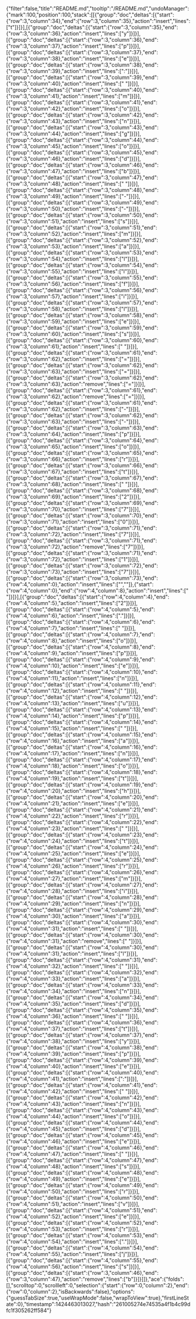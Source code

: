 {"filter":false,"title":"README.md","tooltip":"/README.md","undoManager":{"mark":100,"position":100,"stack":[[{"group":"doc","deltas":[{"start":{"row":3,"column":34},"end":{"row":3,"column":35},"action":"insert","lines":["t"]}]}],[{"group":"doc","deltas":[{"start":{"row":3,"column":35},"end":{"row":3,"column":36},"action":"insert","lines":["y"]}]}],[{"group":"doc","deltas":[{"start":{"row":3,"column":36},"end":{"row":3,"column":37},"action":"insert","lines":["p"]}]}],[{"group":"doc","deltas":[{"start":{"row":3,"column":37},"end":{"row":3,"column":38},"action":"insert","lines":["e"]}]}],[{"group":"doc","deltas":[{"start":{"row":3,"column":38},"end":{"row":3,"column":39},"action":"insert","lines":[":"]}]}],[{"group":"doc","deltas":[{"start":{"row":3,"column":39},"end":{"row":3,"column":40},"action":"insert","lines":[" "]}]}],[{"group":"doc","deltas":[{"start":{"row":3,"column":40},"end":{"row":3,"column":41},"action":"insert","lines":["m"]}]}],[{"group":"doc","deltas":[{"start":{"row":3,"column":41},"end":{"row":3,"column":42},"action":"insert","lines":["o"]}]}],[{"group":"doc","deltas":[{"start":{"row":3,"column":42},"end":{"row":3,"column":43},"action":"insert","lines":["n"]}]}],[{"group":"doc","deltas":[{"start":{"row":3,"column":43},"end":{"row":3,"column":44},"action":"insert","lines":["g"]}]}],[{"group":"doc","deltas":[{"start":{"row":3,"column":44},"end":{"row":3,"column":45},"action":"insert","lines":["o"]}]}],[{"group":"doc","deltas":[{"start":{"row":3,"column":45},"end":{"row":3,"column":46},"action":"insert","lines":["d"]}]}],[{"group":"doc","deltas":[{"start":{"row":3,"column":46},"end":{"row":3,"column":47},"action":"insert","lines":["b"]}]}],[{"group":"doc","deltas":[{"start":{"row":3,"column":47},"end":{"row":3,"column":48},"action":"insert","lines":[" "]}]}],[{"group":"doc","deltas":[{"start":{"row":3,"column":48},"end":{"row":3,"column":49},"action":"insert","lines":["-"]}]}],[{"group":"doc","deltas":[{"start":{"row":3,"column":49},"end":{"row":3,"column":50},"action":"insert","lines":["-"]}]}],[{"group":"doc","deltas":[{"start":{"row":3,"column":50},"end":{"row":3,"column":51},"action":"insert","lines":["s"]}]}],[{"group":"doc","deltas":[{"start":{"row":3,"column":51},"end":{"row":3,"column":52},"action":"insert","lines":["m"]}]}],[{"group":"doc","deltas":[{"start":{"row":3,"column":52},"end":{"row":3,"column":53},"action":"insert","lines":["a"]}]}],[{"group":"doc","deltas":[{"start":{"row":3,"column":53},"end":{"row":3,"column":54},"action":"insert","lines":["l"]}]}],[{"group":"doc","deltas":[{"start":{"row":3,"column":54},"end":{"row":3,"column":55},"action":"insert","lines":["l"]}]}],[{"group":"doc","deltas":[{"start":{"row":3,"column":55},"end":{"row":3,"column":56},"action":"insert","lines":["f"]}]}],[{"group":"doc","deltas":[{"start":{"row":3,"column":56},"end":{"row":3,"column":57},"action":"insert","lines":["i"]}]}],[{"group":"doc","deltas":[{"start":{"row":3,"column":57},"end":{"row":3,"column":58},"action":"insert","lines":["l"]}]}],[{"group":"doc","deltas":[{"start":{"row":3,"column":58},"end":{"row":3,"column":59},"action":"insert","lines":["e"]}]}],[{"group":"doc","deltas":[{"start":{"row":3,"column":59},"end":{"row":3,"column":60},"action":"insert","lines":["s"]}]}],[{"group":"doc","deltas":[{"start":{"row":3,"column":60},"end":{"row":3,"column":61},"action":"insert","lines":[" "]}]}],[{"group":"doc","deltas":[{"start":{"row":3,"column":61},"end":{"row":3,"column":62},"action":"insert","lines":["="]}]}],[{"group":"doc","deltas":[{"start":{"row":3,"column":62},"end":{"row":3,"column":63},"action":"insert","lines":["="]}]}],[{"group":"doc","deltas":[{"start":{"row":3,"column":62},"end":{"row":3,"column":63},"action":"remove","lines":["="]}]}],[{"group":"doc","deltas":[{"start":{"row":3,"column":61},"end":{"row":3,"column":62},"action":"remove","lines":["="]}]}],[{"group":"doc","deltas":[{"start":{"row":3,"column":61},"end":{"row":3,"column":62},"action":"insert","lines":["-"]}]}],[{"group":"doc","deltas":[{"start":{"row":3,"column":62},"end":{"row":3,"column":63},"action":"insert","lines":["-"]}]}],[{"group":"doc","deltas":[{"start":{"row":3,"column":63},"end":{"row":3,"column":64},"action":"insert","lines":["p"]}]}],[{"group":"doc","deltas":[{"start":{"row":3,"column":64},"end":{"row":3,"column":65},"action":"insert","lines":["o"]}]}],[{"group":"doc","deltas":[{"start":{"row":3,"column":65},"end":{"row":3,"column":66},"action":"insert","lines":["r"]}]}],[{"group":"doc","deltas":[{"start":{"row":3,"column":66},"end":{"row":3,"column":67},"action":"insert","lines":["t"]}]}],[{"group":"doc","deltas":[{"start":{"row":3,"column":67},"end":{"row":3,"column":68},"action":"insert","lines":[" "]}]}],[{"group":"doc","deltas":[{"start":{"row":3,"column":68},"end":{"row":3,"column":69},"action":"insert","lines":["2"]}]}],[{"group":"doc","deltas":[{"start":{"row":3,"column":69},"end":{"row":3,"column":70},"action":"insert","lines":["7"]}]}],[{"group":"doc","deltas":[{"start":{"row":3,"column":70},"end":{"row":3,"column":71},"action":"insert","lines":["0"]}]}],[{"group":"doc","deltas":[{"start":{"row":3,"column":71},"end":{"row":3,"column":72},"action":"insert","lines":["7"]}]}],[{"group":"doc","deltas":[{"start":{"row":3,"column":71},"end":{"row":3,"column":72},"action":"remove","lines":["7"]}]}],[{"group":"doc","deltas":[{"start":{"row":3,"column":71},"end":{"row":3,"column":72},"action":"insert","lines":["1"]}]}],[{"group":"doc","deltas":[{"start":{"row":3,"column":72},"end":{"row":3,"column":73},"action":"insert","lines":["7"]}]}],[{"group":"doc","deltas":[{"start":{"row":3,"column":73},"end":{"row":4,"column":0},"action":"insert","lines":["",""]},{"start":{"row":4,"column":0},"end":{"row":4,"column":8},"action":"insert","lines":["        "]}]}],[{"group":"doc","deltas":[{"start":{"row":4,"column":4},"end":{"row":4,"column":5},"action":"insert","lines":["2"]}]}],[{"group":"doc","deltas":[{"start":{"row":4,"column":5},"end":{"row":4,"column":6},"action":"insert","lines":["."]}]}],[{"group":"doc","deltas":[{"start":{"row":4,"column":6},"end":{"row":4,"column":7},"action":"insert","lines":[" "]}]}],[{"group":"doc","deltas":[{"start":{"row":4,"column":7},"end":{"row":4,"column":8},"action":"insert","lines":["o"]}]}],[{"group":"doc","deltas":[{"start":{"row":4,"column":8},"end":{"row":4,"column":9},"action":"insert","lines":["p"]}]}],[{"group":"doc","deltas":[{"start":{"row":4,"column":9},"end":{"row":4,"column":10},"action":"insert","lines":["e"]}]}],[{"group":"doc","deltas":[{"start":{"row":4,"column":10},"end":{"row":4,"column":11},"action":"insert","lines":["n"]}]}],[{"group":"doc","deltas":[{"start":{"row":4,"column":11},"end":{"row":4,"column":12},"action":"insert","lines":[" "]}]}],[{"group":"doc","deltas":[{"start":{"row":4,"column":12},"end":{"row":4,"column":13},"action":"insert","lines":["u"]}]}],[{"group":"doc","deltas":[{"start":{"row":4,"column":13},"end":{"row":4,"column":14},"action":"insert","lines":["p"]}]}],[{"group":"doc","deltas":[{"start":{"row":4,"column":14},"end":{"row":4,"column":15},"action":"insert","lines":[" "]}]}],[{"group":"doc","deltas":[{"start":{"row":4,"column":15},"end":{"row":4,"column":16},"action":"insert","lines":["a"]}]}],[{"group":"doc","deltas":[{"start":{"row":4,"column":16},"end":{"row":4,"column":17},"action":"insert","lines":["n"]}]}],[{"group":"doc","deltas":[{"start":{"row":4,"column":17},"end":{"row":4,"column":18},"action":"insert","lines":["o"]}]}],[{"group":"doc","deltas":[{"start":{"row":4,"column":18},"end":{"row":4,"column":19},"action":"insert","lines":["t"]}]}],[{"group":"doc","deltas":[{"start":{"row":4,"column":19},"end":{"row":4,"column":20},"action":"insert","lines":["h"]}]}],[{"group":"doc","deltas":[{"start":{"row":4,"column":20},"end":{"row":4,"column":21},"action":"insert","lines":["e"]}]}],[{"group":"doc","deltas":[{"start":{"row":4,"column":21},"end":{"row":4,"column":22},"action":"insert","lines":["r"]}]}],[{"group":"doc","deltas":[{"start":{"row":4,"column":22},"end":{"row":4,"column":23},"action":"insert","lines":[" "]}]}],[{"group":"doc","deltas":[{"start":{"row":4,"column":23},"end":{"row":4,"column":24},"action":"insert","lines":["t"]}]}],[{"group":"doc","deltas":[{"start":{"row":4,"column":24},"end":{"row":4,"column":25},"action":"insert","lines":["e"]}]}],[{"group":"doc","deltas":[{"start":{"row":4,"column":25},"end":{"row":4,"column":26},"action":"insert","lines":["r"]}]}],[{"group":"doc","deltas":[{"start":{"row":4,"column":26},"end":{"row":4,"column":27},"action":"insert","lines":["m"]}]}],[{"group":"doc","deltas":[{"start":{"row":4,"column":27},"end":{"row":4,"column":28},"action":"insert","lines":["i"]}]}],[{"group":"doc","deltas":[{"start":{"row":4,"column":28},"end":{"row":4,"column":29},"action":"insert","lines":["n"]}]}],[{"group":"doc","deltas":[{"start":{"row":4,"column":29},"end":{"row":4,"column":30},"action":"insert","lines":["a"]}]}],[{"group":"doc","deltas":[{"start":{"row":4,"column":30},"end":{"row":4,"column":31},"action":"insert","lines":[" "]}]}],[{"group":"doc","deltas":[{"start":{"row":4,"column":30},"end":{"row":4,"column":31},"action":"remove","lines":[" "]}]}],[{"group":"doc","deltas":[{"start":{"row":4,"column":30},"end":{"row":4,"column":31},"action":"insert","lines":["l"]}]}],[{"group":"doc","deltas":[{"start":{"row":4,"column":31},"end":{"row":4,"column":32},"action":"insert","lines":[" "]}]}],[{"group":"doc","deltas":[{"start":{"row":4,"column":32},"end":{"row":4,"column":33},"action":"insert","lines":["a"]}]}],[{"group":"doc","deltas":[{"start":{"row":4,"column":33},"end":{"row":4,"column":34},"action":"insert","lines":["n"]}]}],[{"group":"doc","deltas":[{"start":{"row":4,"column":34},"end":{"row":4,"column":35},"action":"insert","lines":["d"]}]}],[{"group":"doc","deltas":[{"start":{"row":4,"column":35},"end":{"row":4,"column":36},"action":"insert","lines":[" "]}]}],[{"group":"doc","deltas":[{"start":{"row":4,"column":36},"end":{"row":4,"column":37},"action":"insert","lines":["t"]}]}],[{"group":"doc","deltas":[{"start":{"row":4,"column":37},"end":{"row":4,"column":38},"action":"insert","lines":["y"]}]}],[{"group":"doc","deltas":[{"start":{"row":4,"column":38},"end":{"row":4,"column":39},"action":"insert","lines":["p"]}]}],[{"group":"doc","deltas":[{"start":{"row":4,"column":39},"end":{"row":4,"column":40},"action":"insert","lines":["e"]}]}],[{"group":"doc","deltas":[{"start":{"row":4,"column":40},"end":{"row":4,"column":41},"action":"insert","lines":[":"]}]}],[{"group":"doc","deltas":[{"start":{"row":4,"column":41},"end":{"row":4,"column":42},"action":"insert","lines":[" "]}]}],[{"group":"doc","deltas":[{"start":{"row":4,"column":42},"end":{"row":4,"column":43},"action":"insert","lines":["n"]}]}],[{"group":"doc","deltas":[{"start":{"row":4,"column":43},"end":{"row":4,"column":44},"action":"insert","lines":["o"]}]}],[{"group":"doc","deltas":[{"start":{"row":4,"column":44},"end":{"row":4,"column":45},"action":"insert","lines":["d"]}]}],[{"group":"doc","deltas":[{"start":{"row":4,"column":45},"end":{"row":4,"column":46},"action":"insert","lines":["e"]}]}],[{"group":"doc","deltas":[{"start":{"row":4,"column":46},"end":{"row":4,"column":47},"action":"insert","lines":[" "]}]}],[{"group":"doc","deltas":[{"start":{"row":4,"column":47},"end":{"row":4,"column":48},"action":"insert","lines":["s"]}]}],[{"group":"doc","deltas":[{"start":{"row":4,"column":48},"end":{"row":4,"column":49},"action":"insert","lines":["e"]}]}],[{"group":"doc","deltas":[{"start":{"row":4,"column":49},"end":{"row":4,"column":50},"action":"insert","lines":["r"]}]}],[{"group":"doc","deltas":[{"start":{"row":4,"column":50},"end":{"row":4,"column":51},"action":"insert","lines":["v"]}]}],[{"group":"doc","deltas":[{"start":{"row":4,"column":51},"end":{"row":4,"column":52},"action":"insert","lines":["e"]}]}],[{"group":"doc","deltas":[{"start":{"row":4,"column":52},"end":{"row":4,"column":53},"action":"insert","lines":["r"]}]}],[{"group":"doc","deltas":[{"start":{"row":4,"column":53},"end":{"row":4,"column":54},"action":"insert","lines":["."]}]}],[{"group":"doc","deltas":[{"start":{"row":4,"column":54},"end":{"row":4,"column":55},"action":"insert","lines":["j"]}]}],[{"group":"doc","deltas":[{"start":{"row":4,"column":55},"end":{"row":4,"column":56},"action":"insert","lines":["s"]}]}],[{"group":"doc","deltas":[{"start":{"row":3,"column":46},"end":{"row":3,"column":47},"action":"remove","lines":["b"]}]}]]},"ace":{"folds":[],"scrolltop":0,"scrollleft":0,"selection":{"start":{"row":0,"column":2},"end":{"row":0,"column":2},"isBackwards":false},"options":{"guessTabSize":true,"useWrapMode":false,"wrapToView":true},"firstLineState":0},"timestamp":1424463013027,"hash":"261005274e74535a4f1b4c99dfc1f305262ff584"}